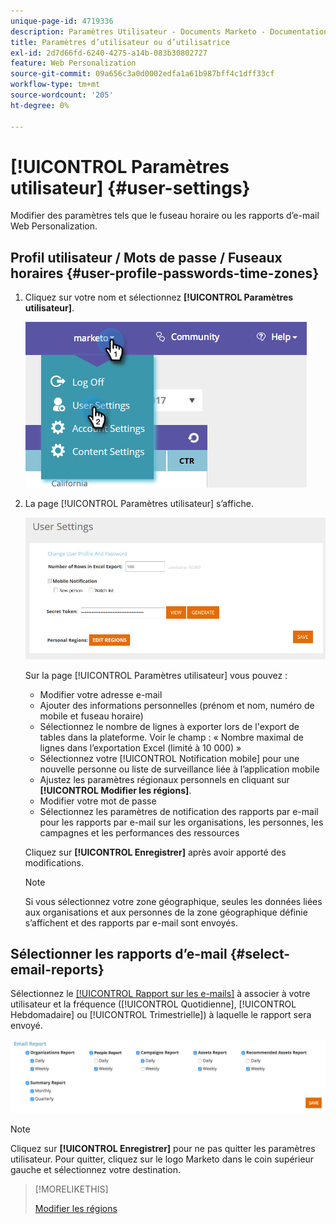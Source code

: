 ```yaml
---
unique-page-id: 4719336
description: Paramètres Utilisateur - Documents Marketo - Documentation Du Produit
title: Paramètres d’utilisateur ou d’utilisatrice
exl-id: 2d7d66fd-6240-4275-a14b-083b30802727
feature: Web Personalization
source-git-commit: 09a656c3a0d0002edfa1a61b987bff4c1dff33cf
workflow-type: tm+mt
source-wordcount: '205'
ht-degree: 0%

---
```


# [!UICONTROL Paramètres utilisateur] {#user-settings}

Modifier des paramètres tels que le fuseau horaire ou les rapports d’e-mail Web Personalization.

## Profil utilisateur / Mots de passe / Fuseaux horaires {#user-profile-passwords-time-zones}

1. Cliquez sur votre nom et sélectionnez **[!UICONTROL Paramètres utilisateur]**.

   ![](assets/one.png)

1. La page [!UICONTROL Paramètres utilisateur] s’affiche.

   ![](assets/two.png)

   Sur la page [!UICONTROL Paramètres utilisateur] vous pouvez :

   * Modifier votre adresse e-mail
   * Ajouter des informations personnelles (prénom et nom, numéro de mobile et fuseau horaire)
   * Sélectionnez le nombre de lignes à exporter lors de l&#39;export de tables dans la plateforme. Voir le champ : « Nombre maximal de lignes dans l’exportation Excel (limité à 10 000) »
   * Sélectionnez votre [!UICONTROL Notification mobile] pour une nouvelle personne ou liste de surveillance liée à l’application mobile
   * Ajustez les paramètres régionaux personnels en cliquant sur **[!UICONTROL Modifier les régions]**.
   * Modifier votre mot de passe
   * Sélectionnez les paramètres de notification des rapports par e-mail pour les rapports par e-mail sur les organisations, les personnes, les campagnes et les performances des ressources

   Cliquez sur **[!UICONTROL Enregistrer]** après avoir apporté des modifications.

   >[!NOTE]
   >
   >Si vous sélectionnez votre zone géographique, seules les données liées aux organisations et aux personnes de la zone géographique définie s’affichent et des rapports par e-mail sont envoyés.

## Sélectionner les rapports d’e-mail {#select-email-reports}

Sélectionnez le [[!UICONTROL Rapport sur les e-mails]](/help/marketo/product-docs/web-personalization/reporting-for-web-personalization/email-reports.md) à associer à votre utilisateur et la fréquence ([!UICONTROL Quotidienne], [!UICONTROL Hebdomadaire] ou [!UICONTROL Trimestrielle]) à laquelle le rapport sera envoyé.

![](assets/three.png)

>[!NOTE]
>
>Cliquez sur **[!UICONTROL Enregistrer]** pour ne pas quitter les paramètres utilisateur. Pour quitter, cliquez sur le logo Marketo dans le coin supérieur gauche et sélectionnez votre destination.

>[!MORELIKETHIS]
>
>[Modifier les régions](/help/marketo/product-docs/web-personalization/getting-started/edit-regions.md)
